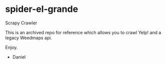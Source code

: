 # spider-el-grande
Scrapy Crawler

This is an archived repo for reference which allows you to crawl Yelp! and a legacy Weedmaps api. 

Enjoy.

- Daniel

